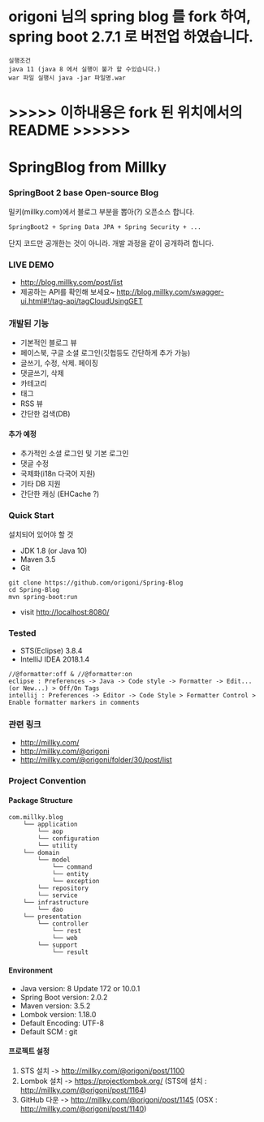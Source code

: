 # origoni 님의 spring blog 를 fork 하여, spring boot 2.7.1 로 버전업 하였습니다. 

```
실행조건 
java 11 (java 8 에서 실행이 불가 할 수있습니다.)
war 파일 실행시 java -jar 파일명.war 
```

# >>>>> 이하내용은 fork 된 위치에서의 README >>>>>> 


# SpringBlog from Millky
### SpringBoot 2 base Open-source Blog

밀키(millky.com)에서 블로그 부분을 뽑아(?) 오픈소스 합니다.

```
SpringBoot2 + Spring Data JPA + Spring Security + ...
```

단지 코드만 공개한는 것이 아니라. 개발 과정을 같이 공개하려 합니다.

### LIVE DEMO
- http://blog.millky.com/post/list
- 제공하는 API를 확인해 보세요~ http://blog.millky.com/swagger-ui.html#!/tag-api/tagCloudUsingGET


### 개발된 기능
- 기본적인 블로그 뷰
- 페이스북, 구글 소셜 로그인(깃헙등도 간단하게 추가 가능)
- 글쓰기, 수정, 삭제. 페이징
- 댓글쓰기, 삭제
- 카테고리
- 태그
- RSS 뷰
- 간단한 검색(DB)
 
#### 추가 예정
- 추가적인 소셜 로그인 및 기본 로그인
- 댓글 수정
- 국제화(i18n 다국어 지원)
- 기타 DB 지원
- 간단한 캐싱 (EHCache ?)


### Quick Start
설치되어 있어야 할 것
- JDK 1.8 (or Java 10)
- Maven 3.5
- Git

```
git clone https://github.com/origoni/Spring-Blog
cd Spring-Blog
mvn spring-boot:run
```

- visit [http://localhost:8080/](http://localhost:8080/)


### Tested
- STS(Eclipse) 3.8.4
- IntelliJ IDEA 2018.1.4

```
//@formatter:off & //@formatter:on
eclipse : Preferences -> Java -> Code style -> Formatter -> Edit... (or New...) > Off/On Tags
intellij : Preferences -> Editor -> Code Style > Formatter Control > Enable formatter markers in comments
```


### 관련 링크
- http://millky.com/
- http://millky.com/@origoni
- http://millky.com/@origoni/folder/30/post/list

### Project Convention

#### Package Structure

```
com.millky.blog
    └── application
        └── aop
        └── configuration
        └── utility
    └── domain
        └── model
            └── command
            └── entity
            └── exception
        └── repository
        └── service
    └── infrastructure
        └── dao
    └── presentation
        └── controller
            └── rest
            └── web
        └── support
            └── result
```

#### Environment
- Java version: 8 Update 172 or 10.0.1
- Spring Boot version: 2.0.2
- Maven version: 3.5.2
- Lombok version: 1.18.0
- Default Encoding: UTF-8
- Default SCM : git

#### 프로젝트 설정
1. STS 설치 -> http://millky.com/@origoni/post/1100
2. Lombok 설치 -> https://projectlombok.org/ (STS에 설치 : http://millky.com/@origoni/post/1164)
3. GitHub 다운 -> http://millky.com/@origoni/post/1145 (OSX : http://millky.com/@origoni/post/1140)

